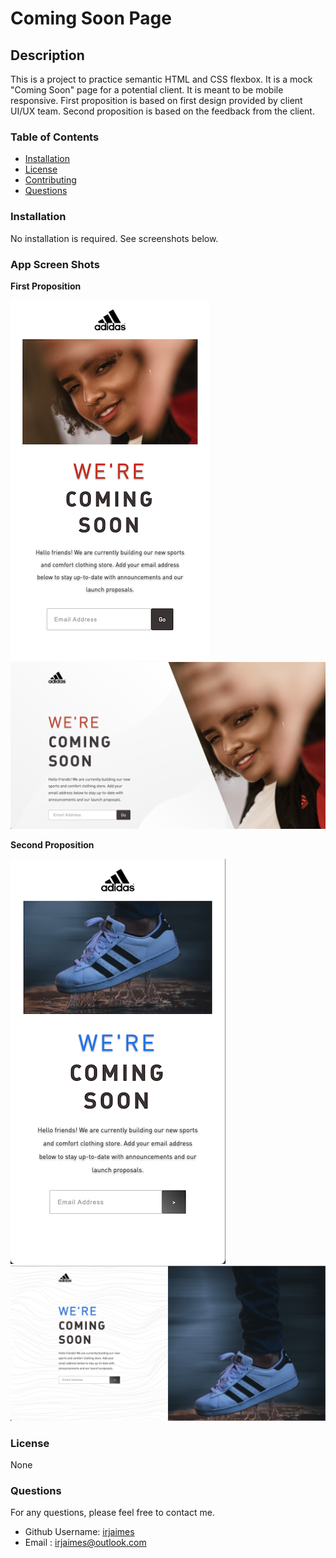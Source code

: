 # Coming Soon Page

## Description

This is a project to practice semantic HTML and CSS flexbox.
It is a mock "Coming Soon" page for a potential client.
It is meant to be mobile responsive.
First proposition is based on first design provided by client UI/UX team.
Second proposition is based on the feedback from the client.

### Table of Contents

- [Installation](#installation)
- [License](#license)
- [Contributing](#contributing)
- [Questions](#questions)

### Installation

No installation is required. See screenshots below.

### App Screen Shots

**First Proposition**

![mobile](/assets/mobile-prop1.png)
![desktop](/assets/desktop-prop1.png)

**Second Proposition**

![mobile](./assets/mobile-prop2.png)
![desktop](/assets/desktop-prop2.png)

### License

None

<!-- ![badge](https://img.shields.io/badge/license-MIT-green) -->

### Questions

For any questions, please feel free to contact me.

- Github Username: [irjaimes](https://github.com/irjaimes/Coming-Soon-Page)
- Email : irjaimes@outlook.com

